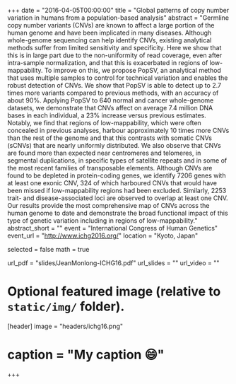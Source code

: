 +++
date = "2016-04-05T00:00:00"
title = "Global patterns of copy number variation in humans from a population-based analysis"
abstract = "Germline copy number variants (CNVs) are known to affect a large portion of the human genome and have been implicated in many diseases. Although whole-genome sequencing can help identify CNVs, existing analytical methods suffer from limited sensitivity and specificity. Here we show that this is in large part due to the non-uniformity of read coverage, even after intra-sample normalization, and that this is exacerbated in regions of low-mappability. To improve on this, we propose PopSV, an analytical method that uses multiple samples to control for technical variation and enables the robust detection of CNVs. We show that PopSV is able to detect up to 2.7 times more variants compared to previous methods, with an accuracy of about 90%. Applying PopSV to 640 normal and cancer whole-genome datasets, we demonstrate that CNVs affect on average 7.4 million DNA bases in each individual, a 23% increase versus previous estimates. Notably, we find that regions of low-mappability, which were often concealed in previous analyses, harbour approximately 10 times more CNVs than the rest of the genome and that this contrasts with somatic CNVs (sCNVs) that are nearly uniformly distributed. We also observe that CNVs are found more than expected near centromeres and telomeres, in segmental duplications, in specific types of satellite repeats and in some of the most recent families of transposable elements. Although CNVs are found to be depleted in protein-coding genes, we identify 7206 genes with at least one exonic CNV, 324 of which harboured CNVs that would have been missed if low-mappability regions had been excluded. Similarly, 2253 trait- and disease-associated loci are observed to overlap at least one CNV. Our results provide the most comprehensive map of CNVs across the human genome to date and demonstrate the broad functional impact of this type of genetic variation including in regions of low-mappability."
abstract_short = ""
event = "International Congress of Human Genetics"
event_url = "http://www.ichg2016.org/"
location = "Kyoto, Japan"

selected = false
math = true

url_pdf = "slides/JeanMonlong-ICHG16.pdf"
url_slides = ""
url_video = ""

# Optional featured image (relative to `static/img/` folder).
[header]
image = "headers/ichg16.png"
# caption = "My caption :smile:"

+++

